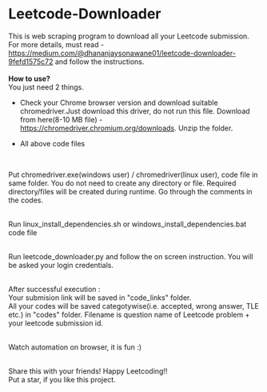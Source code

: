 # Leetcode-Downloader

This is web scraping program to download all your Leetcode submission.<br />
For more details, must read - https://medium.com/@dhananjaysonawane01/leetcode-downloader-9fefd1575c72 and follow the instructions.<br />
<br />
**How to use?** <br />
You just need 2 things. <br />
- Check your Chrome browser version and download suitable chromedriver.Just download this driver, do not run this file. Download from here(8-10 MB file) - https://chromedriver.chromium.org/downloads. Unzip the folder. <br />  

- All above code files
<br />

Put chromedriver.exe(windows user) / chromedriver(linux user), code file in same folder. You do not need to create any directory or file. Required directory/files will be created during runtime. Go through the comments in the codes.<br /> 
<br />

Run linux_install_dependencies.sh or windows_install_dependencies.bat code file <br />
<br />

Run leetcode_downloader.py and follow the on screen instruction. You will be asked your login credentials.<br />
<br />

After successful execution : <br />
Your submision link will be saved in "code_links" folder. <br />
All your codes will be saved categotywise(i.e. accepted, wrong answer, TLE etc.) in "codes" folder. Filename is question name of Leetcode problem + your leetcode submission id. <br /> 
<br />

Watch automation on browser, it is fun :) <br />
<br />

Share this with your friends! Happy Leetcoding!! <br />
Put a star, if you like this project.
